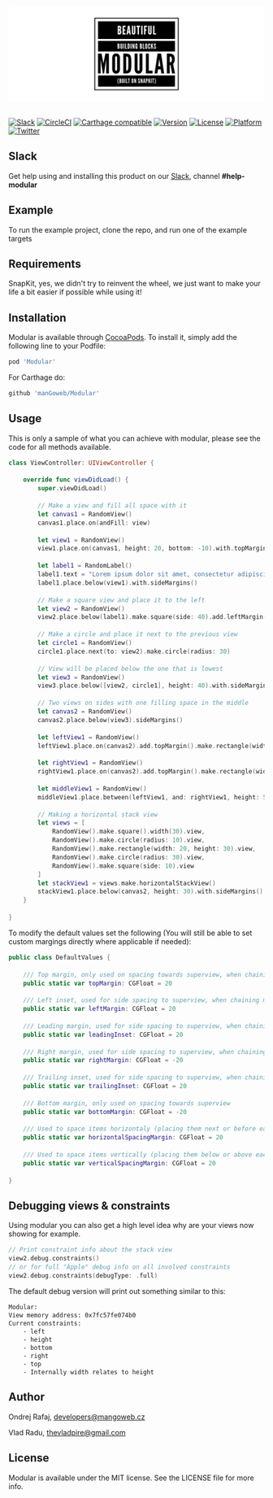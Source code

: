 ![Modular:Beautiful building blocks in Swift](https://github.com/manGoweb/Modular/raw/master/Other/logo.png)

##


[![Slack](https://img.shields.io/badge/join-slack-745EAF.svg?style=flat)](http://bit.ly/2B0dEyt)
[![CircleCI](https://img.shields.io/circleci/project/github/manGoweb/Modular/master.svg?style=flat)](https://circleci.com/gh/manGoweb/Modular)
[![Carthage compatible](https://img.shields.io/badge/Carthage-compatible-4BC51D.svg?style=flat)](https://github.com/Carthage/Carthage)
[![Version](https://img.shields.io/cocoapods/v/Modular.svg?style=flat)](http://cocoapods.org/pods/Modular)
[![License](https://img.shields.io/cocoapods/l/Modular.svg?style=flat)](http://cocoapods.org/pods/Modular)
[![Platform](https://img.shields.io/cocoapods/p/Modular.svg?style=flat)](http://cocoapods.org/pods/Modular)
[![Twitter](https://img.shields.io/badge/twitter-@rafiki270-blue.svg?style=flat)](http://twitter.com/rafiki270)

## Slack

Get help using and installing this product on our [Slack](http://bit.ly/2B0dEyt), channel <b>#help-modular</b>

## Example

To run the example project, clone the repo, and run one of the example targets

## Requirements

SnapKit, yes, we didn't try to reinvent the wheel, we just want to make your life a bit easier if possible while using it!

## Installation

Modular is available through [CocoaPods](http://cocoapods.org). To install
it, simply add the following line to your Podfile:

```ruby
pod 'Modular'
```

For Carthage do:

```ruby
github 'manGoweb/Modular'
```

## Usage

This is only a sample of what you can achieve with modular, please see the code for all methods available.

```Swift
class ViewController: UIViewController {

    override func viewDidLoad() {
        super.viewDidLoad()

        // Make a view and fill all space with it
        let canvas1 = RandomView()
        canvas1.place.on(andFill: view)

        let view1 = RandomView()
        view1.place.on(canvas1, height: 20, bottom: -10).with.topMargin().and.sideToSide()

        let label1 = RandomLabel()
        label1.text = "Lorem ipsum dolor sit amet, consectetur adipiscing elit.\nUt eu viverra orci. Morbi nulla diam, ornare sit amet bibendum aliquet, lacinia et purus. Ut lacinia bibendum dapibus."
        label1.place.below(view1).with.sideMargins()

        // Make a square view and place it to the left
        let view2 = RandomView()
        view2.place.below(label1).make.square(side: 40).add.leftMargin()

        // Make a circle and place it next to the previous view
        let circle1 = RandomView()
        circle1.place.next(to: view2).make.circle(radius: 30)

        // View will be placed below the one that is lowest
        let view3 = RandomView()
        view3.place.below([view2, circle1], height: 40).with.sideMargins()

        // Two views on sides with one filling space in the middle
        let canvas2 = RandomView()
        canvas2.place.below(view3).sideMargins()

        let leftView1 = RandomView()
        leftView1.place.on(canvas2).add.topMargin().make.rectangle(width: 30, height: 30).with.leftMargin().and.minBottomMargin()

        let rightView1 = RandomView()
        rightView1.place.on(canvas2).add.topMargin().make.rectangle(width: 30, height: 10).with.rightMargin().minBottomMargin()

        let middleView1 = RandomView()
        middleView1.place.between(leftView1, and: rightView1, height: 50).with.minBottomMargin()

        // Making a horizontal stack view
        let views = [
            RandomView().make.square().width(30).view,
            RandomView().make.circle(radius: 10).view,
            RandomView().make.rectangle(width: 20, height: 30).view,
            RandomView().make.circle(radius: 30).view,
            RandomView().make.square(side: 10).view
        ]
        let stackView1 = views.make.horizontalStackView()
        stackView1.place.below(canvas2, height: 30).with.sideMargins()
    }

}
```

To modify the default values set the following (You will still be able to set custom margings directly where applicable if needed):
```Swift
public class DefaultValues {

    /// Top margin, only used on spacing towards superview, when chaining multiple views below each other, verticalSpacingMargin will be used instead by default
    public static var topMargin: CGFloat = 20

    /// Left inset, used for side spacing to superview, when chaining multiple views next to each other, horizontalSpacingMargin will be used instead by default
    public static var leftMargin: CGFloat = 20

    /// Leading margin, used for side spacing to superview, when chaining multiple views next to each other, horizontalSpacingMargin will be used instead by default
    public static var leadingInset: CGFloat = 20

    /// Right margin, used for side spacing to superview, when chaining multiple views next to each other, horizontalSpacingMargin will be used instead by default
    public static var rightMargin: CGFloat = -20

    /// Trailing inset, used for side spacing to superview, when chaining multiple views next to each other, horizontalSpacingMargin will be used instead by default
    public static var trailingInset: CGFloat = 20

    /// Bottom margin, only used on spacing towards superview
    public static var bottomMargin: CGFloat = -20

    /// Used to space items horizontaly (placing them next or before each other)
    public static var horizontalSpacingMargin: CGFloat = 20

    /// Used to space items vertically (placing them below or above each other)
    public static var verticalSpacingMargin: CGFloat = 20

}

```

## Debugging views & constraints

Using modular you can also get a high level idea why are your views now showing for example.

```Swift
// Print constraint info about the stack view
view2.debug.constraints()
// or for full "Apple" debug info on all involved constraints
view2.debug.constraints(debugType: .full)
```

The default debug version will print out something similar to this:
```text
Modular:
View memory address: 0x7fc57fe074b0
Current constraints:
    - left
    - height
    - bottom
    - right
    - top
    - Internally width relates to height
```

## Author

Ondrej Rafaj, developers@mangoweb.cz

Vlad Radu, thevladpire@gmail.com

## License

Modular is available under the MIT license. See the LICENSE file for more info.
